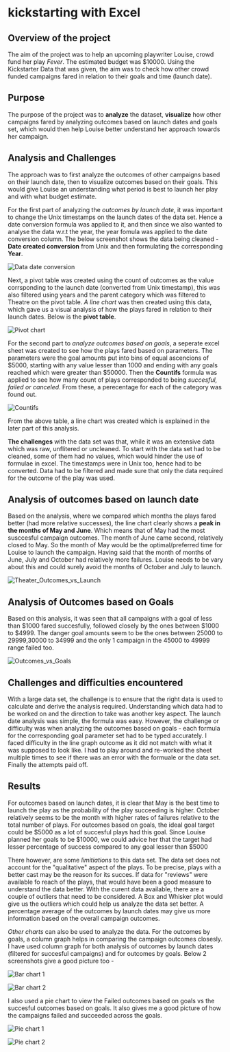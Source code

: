 # kickstarting with Excel
## Overview of the project 
The aim of the project was to help an upcoming playwriter Louise, crowd fund her play *Fever*. The estimated budget was $10000. Using the Kickstarter Data that was given, the aim was to check how other crowd funded campaigns fared in relation to their goals and time (launch date).
## Purpose
The purpose of the project was to **analyze** the dataset, **visualize** how other campaigns fared by analyzing outcomes based on launch dates and goals set, which would then help Louise better understand her approach towards her campaign.  
## Analysis and Challenges
The approach was to first analyze the outcomes of other campaigns based on their launch date, then to visualize outcomes based on their goals. This would give Louise an understanding what period is best to launch her play and with what budget estimate. 

For the first part of analyzing the *outcomes by launch date*, it was important to change the Unix timestamps on the launch dates of the data set. Hence a date conversion formula was applied to it, and then since we also wanted to analyse the data w.r.t the year, the year fomula was applied to the date conversion column. The below screenshot shows the data being cleaned - **Date created conversion** from Unix and then formulating the corresponding **Year**.

![Data date conversion](https://user-images.githubusercontent.com/92342751/139591111-62614f0d-f9ec-4045-8505-5952dd41a12a.png)

Next, a pivot table was created using the count of outcomes as the value corrsponding to the launch date (converted from Unix timestamp), this was also filtered using years and the parent category which was filtered to Theatre on the pivot table. *A line chart* was then created using this data, which gave us a visual analysis of how the plays fared in relation to their launch dates. Below is the **pivot table**. 

![Pivot chart](https://user-images.githubusercontent.com/92342751/139592565-7b717ef5-1697-45b6-a9c1-ddfaeb51e45d.png)

For the second part to *analyze outcomes based on goals*, a seperate excel sheet was created to see how the plays fared based on parameters. The parameters were the goal amounts put into bins of equal ascencions of $5000, starting with any value lesser than 1000 and ending with any goals reached which were greater than $50000. Then the **Countifs** formula was applied to see how many count of plays corresponded to being *succesful, failed or canceled*. From these, a perecentage for each of the category was found out.

![Countifs](https://user-images.githubusercontent.com/92342751/139591478-aa3dce54-0324-4c95-b06b-e9e547c5658c.png)

From the above table, a line chart was created which is explained in the later part of this analysis. 

**The challenges** with the data set was that, while it was an extensive data which was raw, unflitered or uncleaned. To start with the data set had to be cleaned, some of them had no values, which would hinder the use of formulae in excel. The timestamps were in Unix too, hence had to be converted. Data had to be filtered and made sure that only the data required for the outcome of the play was used. 

## Analysis of outcomes based on launch date
Based on the analysis, where we compared which months the plays fared better (had more relative successes), the line chart clearly shows a **peak in the months of May and June**. Which means that of May had the most susccesful campaign outcomes. The month of June came second, relatively closed to May. So the month of May would be the optimal/preferred time for Louise to launch the campaign. Having said that the month of months of June, July and October had relatively more failures. Louise needs to be vary about this and could surely avoid the months of October and July to launch.

![Theater_Outcomes_vs_Launch](https://user-images.githubusercontent.com/92342751/139592493-b0e9c7c4-d6b0-4e33-8317-bb206c3a42bb.png)

## Analysis of Outcomes based on Goals
Based on this analysis, it was seen that all campaigns with a goal of less than $1000 fared succesfully, followed closely by the ones between $1000 to $4999. The danger goal amounts seem to be the ones between 25000 to 29999,30000 to 34999 and the only 1 campaign in the 45000 to 49999 range failed too.

![Outcomes_vs_Goals](https://user-images.githubusercontent.com/92342751/139592498-1b933203-a539-477d-8d10-d4851b8a997d.png)

## Challenges and difficulties encountered
With a large data set, the challenge is to ensure that the right data is used to calculate and derive the analysis required. Understanding which data had to be worked on and the direction to take was another key aspect. The launch date analysis was simple, the formula was easy. However, the challenge or difficulty was when analyzing the outcomes based on goals - each formula for the corresponding goal parameter set had to be typed accurately. I faced difficulty in the line graph outcome as it did not match with what it was supposed to look like. I had to play around and re-worked the sheet multiple times to see if there was an error with the formuale or the data set. Finally the attempts paid off. 
## Results
For outcomes based on launch dates, it is clear that May is the best time to launch the play as the probability of the play succeeding is higher. October relatively seems to be the month with higher rates of failures relative to the total number of plays. 
For outcomes based on goals, the ideal goal target could be $5000 as a lot of succesful plays had this goal. Since Louise planned her goals to be $10000, we could advice her that the target had lesser percentage of success compared to any goal lesser than $5000

There however, are some *limitiations* to this data set. The data set does not account for the "qualitative" aspect of the plays. To be precise, plays with a better cast may be the reason for its succes. If data for "reviews" were available fo reach of the plays, that would have been a good measure to understand the data better. With the curent data available, there are a couple of outliers that need to be considered. A Box and Whisker plot would give us the outliers which could help us analyze the data set better. A percentage average of the outcomes by launch dates may give us more information based on the overall campaign outcomes. 

*Other charts* can also be used to analyze the data. For the outcomes by goals, a column graph helps in comparing the campaign outcomes closesly. I have used column graph for both analysis of outcomes by launch dates (filtered for succesful campaigns) and for outcomes by goals. Below 2 screenshots give a good picture too - 

![Bar chart 1](https://user-images.githubusercontent.com/92342751/139593186-fad7b8b7-baac-4b9f-8214-d0e9cfe3fee7.png)

![Bar chart 2](https://user-images.githubusercontent.com/92342751/139593257-947c0aea-df31-40e8-adcb-3401a24faa7c.png)

I also used a pie chart to view the Failed outcomes based on goals vs the succesful outcomes based on goals. It also gives me a good picture of how the campaigns failed and succeeded across the goals.

![Pie chart 1](https://user-images.githubusercontent.com/92342751/139593508-919520da-3e53-476c-97a2-ab488705661e.png)

![Pie chart 2](https://user-images.githubusercontent.com/92342751/139593512-4f713cb9-434e-4299-a8c6-54ae8c570086.png)




